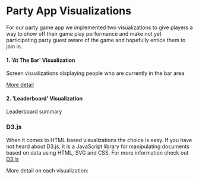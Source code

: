 # Party App Visualizations

For our party game app we implemented two visualizations to give players a way to show off their game play performance and make not yet participating party guest aware of the game and hopefully entice them to join in.


#### 1. 'At The Bar' Visualization

Screen visualizations displaying people who are currently in the bar area

[More detail](/bar/)



#### 2. 'Leaderboard' Visualization

Leaderboard summary


### D3.js

When it comes to HTML based visualizations the choice is easy. If you have not heard about D3.js, it is a JavaScript library for manipulating documents based on data using HTML, SVG and CSS. For more information check out [D3.js](http://www.d3js.org)

More detail on each visualization:


